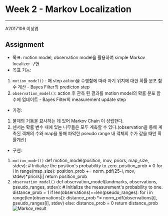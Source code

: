 # Week 2 - Markov Localization

---
A2017106 이상엽


## Assignment

- 목표: motion model, observation model을 활용하여 simple Markov localizer 구현
- 목표 기능:
1) `motion_model()` : 매 step action을 수행함에 따라 자기 위치에 대한 확률 분포 함수 계산 - Bayes Filter의 predicton step  
2) `observation_model()`: action 후 관측 된 결과를 motion model의 확률 분포 함수에 업데이트 - Bayes Filter의 measurement update step 
- 가정:
1) 물체의 거동을 묘사하는 데 있어 Markov Chain 이 성립한다.
2) 센서는 확률 변수 내에 있는 나무들은 모두 계측할 수 있다.(observation을 통해 계측된 객체의 수와 map을 통해 파악한 pseudo range 내 객체의 수가 같을 때만 확률계산)
- 구현:
1)  `motion_model()` 
        def motion_model(position, mov, priors, map_size, stdev):
            # Initialize the position's probability to zero.
            position_prob = 0
            for i in range(map_size):
                    position_prob += norm_pdf(25-i, mov, stdev)*priors[i]
            return position_prob
2)  `observation_model()` 
        def observation_model(landmarks, observations, pseudo_ranges, stdev):
            # Initialize the measurement's probability to one.
            distance_prob = 1
            if len(observations)==len(pseudo_ranges):
                 for i in range(len(observations)):
                    distance_prob *= norm_pdf(observations[i], pseudo_ranges[i], stdev)
            else:
                distance_prob = 0
            return distance_prob
![Markov_result](https://user-images.githubusercontent.com/80674433/111929862-e6965100-8afa-11eb-9665-22f33268969e.gif)
